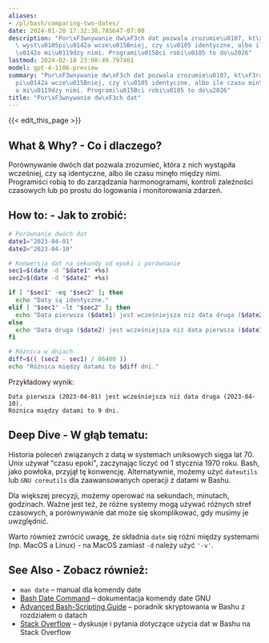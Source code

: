 ```yaml
---
aliases:
- /pl/bash/comparing-two-dates/
date: 2024-01-20 17:32:38.785647-07:00
description: "Por\xF3wnywanie dw\xF3ch dat pozwala zrozumie\u0107, kt\xF3ra z nich\
  \ wyst\u0105pi\u0142a wcze\u015Bniej, czy s\u0105 identyczne, albo ile czasu min\u0119\
  \u0142o mi\u0119dzy nimi. Programi\u015Bci robi\u0105 to do\u2026"
lastmod: 2024-02-18 23:08:49.797461
model: gpt-4-1106-preview
summary: "Por\xF3wnywanie dw\xF3ch dat pozwala zrozumie\u0107, kt\xF3ra z nich wyst\u0105\
  pi\u0142a wcze\u015Bniej, czy s\u0105 identyczne, albo ile czasu min\u0119\u0142\
  o mi\u0119dzy nimi. Programi\u015Bci robi\u0105 to do\u2026"
title: "Por\xF3wnywanie dw\xF3ch dat"
---
```


{{< edit_this_page >}}

## What & Why? - Co i dlaczego?

Porównywanie dwóch dat pozwala zrozumieć, która z nich wystąpiła wcześniej, czy są identyczne, albo ile czasu minęło między nimi. Programiści robią to do zarządzania harmonogramami, kontroli zależności czasowych lub po prostu do logowania i monitorowania zdarzeń.

## How to: - Jak to zrobić:

```Bash
# Porównanie dwóch dat
date1="2023-04-01"
date2="2023-04-10"

# Konwersja dat na sekundy od epoki i porównanie
sec1=$(date -d "$date1" +%s)
sec2=$(date -d "$date2" +%s)

if [ "$sec1" -eq "$sec2" ]; then
  echo "Daty są identyczne."
elif [ "$sec1" -lt "$sec2" ]; then
  echo "Data pierwsza ($date1) jest wcześniejsza niż data druga ($date2)."
else
  echo "Data druga ($date2) jest wcześniejsza niż data pierwsza ($date1)."
fi

# Różnica w dniach
diff=$(( (sec2 - sec1) / 86400 ))
echo "Różnica między datami to $diff dni."
```

Przykładowy wynik:
```
Data pierwsza (2023-04-01) jest wcześniejsza niż data druga (2023-04-10).
Różnica między datami to 9 dni.
```

## Deep Dive - W głąb tematu:

Historia poleceń związanych z datą w systemach uniksowych sięga lat 70. Unix używał "czasu epoki", zaczynając liczyć od 1 stycznia 1970 roku. Bash, jako powłoka, przyjął tę konwencję. Alternatywnie, możemy użyć `dateutils` lub `GNU coreutils` dla zaawansowanych operacji z datami w Bashu.

Dla większej precyzji, możemy operować na sekundach, minutach, godzinach. Ważne jest też, że różne systemy mogą używać różnych stref czasowych, a porównywanie dat może się skomplikować, gdy musimy je uwzględnić.

Warto również zwrócić uwagę, że składnia `date` się różni między systemami (np. MacOS a Linux) - na MacOS zamiast `-d` należy użyć `'-v'`.

## See Also - Zobacz również:

- `man date` – manual dla komendy date
- [Bash Date Command](https://www.gnu.org/software/coreutils/manual/html_node/date-invocation.html) – dokumentacja komendy date GNU
- [Advanced Bash-Scripting Guide](http://www.tldp.org/LDP/abs/html/dates.html) – poradnik skryptowania w Bashu z rozdziałem o datach
- [Stack Overflow](https://stackoverflow.com/questions/tagged/date+bash) – dyskusje i pytania dotyczące użycia dat w Bashu na Stack Overflow
